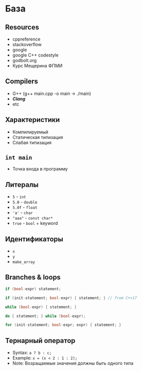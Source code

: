 # База
## Resources
- cppreference
- stackoverflow
- google
- google C++ codestyle
- godbolt.org
- Курс Мещерина ФПМИ
## Compilers
- G++ (g++ main.cpp -o main -> ./main)
- ***Clang***
- etc
## Характеристики
- Компилируемый
- Статическая типизация
- Слабая типизация

## `int main`
- Точка входа в программу

## Литералы
- `5` - `int`
- `5.0` - `double`
- `5.0f` - `float`
- `'a'` - `char`
- `"aaa"` - `const char*`
- `true` - `bool` + keyword

## Идентификаторы
- `x`
- `y`
- `make_array`

## Branches & loops

```cpp
if (bool-expr) statement;

if (init-statement; bool-expr) { statement; } // from C++17

while (bool-expr) { statement; }

do { statement; } while (bool-expr);

for (init-statement; bool-expr; expr) { statement; }
```

## Тернарный оператор

- Syntax: `a ? b : c;`
- Example: `x = (x < 2 : 1 : 2);`
- Note: Возращаемые значения должны быть одного типа

